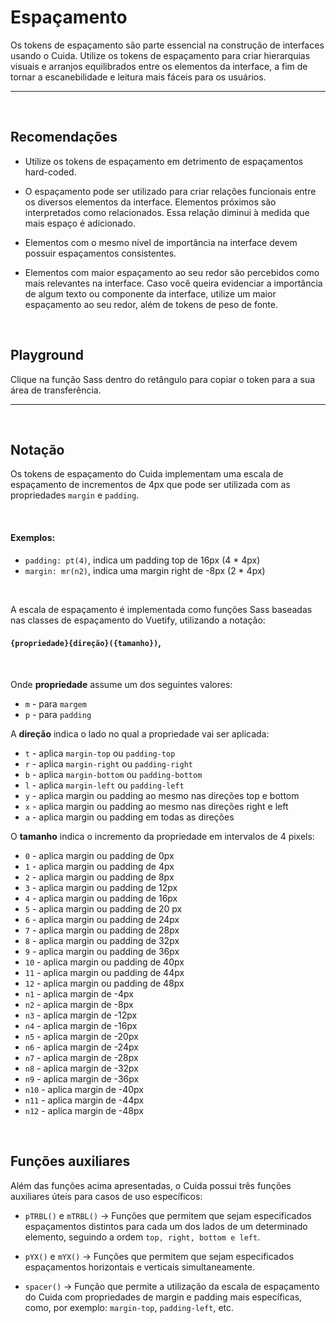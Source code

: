 # Espaçamento

Os tokens de espaçamento são parte essencial na construção de
interfaces usando o Cuida. Utilize os tokens de espaçamento para 
criar hierarquias visuais e arranjos equilibrados entre os
elementos da interface, a fim de tornar a escanebilidade e 
leitura mais fáceis para os usuários.

<hr />
<br />

## Recomendações

- Utilize os tokens de espaçamento em detrimento de espaçamentos hard-coded.

- O espaçamento pode ser utilizado para criar relações funcionais entre os
diversos elementos da interface. Elementos próximos são interpretados como
relacionados. Essa relação diminui à medida que mais espaço é adicionado.

- Elementos com o mesmo nível de importância na interface devem possuir espaçamentos consistentes.

- Elementos com maior espaçamento ao seu redor são percebidos como mais relevantes na interface. 
Caso você queira evidenciar a importância de algum texto ou componente da interface,
utilize um maior espaçamento ao seu redor, além de tokens de peso de fonte.


<br />

## Playground

Clique na função Sass dentro do retângulo para copiar o token para a sua área de transferência.

<Space />

---

<br />

## Notação

Os tokens de espaçamento do Cuida implementam uma escala de espaçamento de incrementos de 4px que pode ser utilizada com as propriedades `margin` e `padding`.

<br />

#### Exemplos: 
- `padding: pt(4)`, indica um padding top de 16px (4 * 4px)
- `margin: mr(n2)`, indica uma margin right de -8px (2 * 4px)

<br />

A escala de espaçamento é implementada como funções Sass baseadas nas classes de espaçamento do Vuetify, utilizando a notação:

#### `{propriedade}{direção}({tamanho})`,

<br />

Onde <strong>propriedade</strong> assume um dos seguintes valores:

- `m` - para `margem`
- `p` - para `padding`

A <strong>direção</strong> indica o lado no qual a propriedade vai ser aplicada:

- `t` - aplica `margin-top` ou `padding-top`
- `r` - aplica `margin-right` ou `padding-right`
- `b` - aplica `margin-bottom` ou `padding-bottom`
- `l` - aplica `margin-left` ou `padding-left`
- `y` - aplica margin ou padding ao mesmo nas direções top e bottom
- `x` - aplica margin ou padding ao mesmo nas direções right e left
- `a` - aplica margin ou padding em todas as direções

O <strong>tamanho</strong> indica o incremento da propriedade em intervalos de 4 pixels:

- `0` - aplica margin ou padding de 0px
- `1` - aplica margin ou padding de 4px
- `2` - aplica margin ou padding de 8px
- `3` - aplica margin ou padding de 12px
- `4` - aplica margin ou padding de 16px
- `5` - aplica margin ou padding de 20 px
- `6` - aplica margin ou padding de 24px
- `7` - aplica margin ou padding de 28px
- `8` - aplica margin ou padding de 32px
- `9` - aplica margin ou padding de 36px
- `10` - aplica margin ou padding de 40px
- `11` - aplica margin ou padding de 44px
- `12` - aplica margin ou padding de 48px
- `n1` - aplica margin de -4px
- `n2` - aplica margin de -8px
- `n3` - aplica margin de -12px
- `n4` - aplica margin de -16px
- `n5` - aplica margin de -20px
- `n6` - aplica margin de -24px
- `n7` - aplica margin de -28px
- `n8` - aplica margin de -32px
- `n9` - aplica margin de -36px
- `n10` - aplica margin de -40px
- `n11` - aplica margin de -44px
- `n12` - aplica margin de -48px

<br />

## Funções auxiliares

Além das funções acima apresentadas, o Cuida possui três funções auxiliares úteis para casos de uso específicos:

- `pTRBL()` e `mTRBL()` -> Funções que permitem que sejam especificados espaçamentos distintos para 
cada um dos lados de um determinado elemento, seguindo a ordem `top, right, bottom e left`.

- `pYX()` e `mYX()` -> Funções que permitem que sejam especificados espaçamentos horizontais e verticais simultaneamente.
- `spacer()` -> Função que permite a utilização da escala de espaçamento do Cuida com propriedades de margin
e padding mais específicas, como, por exemplo: `margin-top`, `padding-left`, etc.

<script setup>
import Space from '@/docs-components/Space.vue';
</script>
